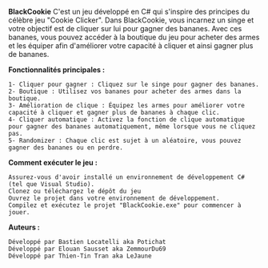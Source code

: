 **BlackCookie** 
    C'est un jeu développé en C# qui s'inspire des principes du célèbre jeu "Cookie Clicker". Dans BlackCookie, vous incarnez un singe et votre objectif est de cliquer sur lui pour gagner des bananes. Avec ces bananes, vous pouvez accéder à la boutique du         jeu pour acheter des armes et les équiper afin d'améliorer votre capacité à cliquer et ainsi gagner plus de bananes.


**Fonctionnalités principales :**

    1- Cliquer pour gagner : Cliquez sur le singe pour gagner des bananes.
    2- Boutique : Utilisez vos bananes pour acheter des armes dans la boutique.
    3- Amélioration de clique : Équipez les armes pour améliorer votre capacité à cliquer et gagner plus de bananes à chaque clic.
    4- Cliquer automatique : Activez la fonction de clique automatique pour gagner des bananes automatiquement, même lorsque vous ne cliquez pas.
    5- Randomizer : Chaque clic est sujet à un aléatoire, vous pouvez gagner des bananes ou en perdre.


**Comment exécuter le jeu :**

    Assurez-vous d'avoir installé un environnement de développement C# (tel que Visual Studio).
    Clonez ou téléchargez le dépôt du jeu
    Ouvrez le projet dans votre environnement de développement.
    Compilez et exécutez le projet "BlackCookie.exe" pour commencer à jouer.


**Auteurs :**

    Développé par Bastien Locatelli aka Potichat
    Développé par Elouan Sausset aka ZemmourDu69
    Développé par Thien-Tin Tran aka LeJaune
